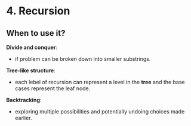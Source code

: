 # 4. **Recursion**

<h2>When to use it?</h2>

**Divide and conquer**:

- if problem can be broken down into smaller substrings.

**Tree-like structure**:

- each lebel of recursion can represent a level in the **tree** and the base cases represent the leaf node.

**Backtracking**:

- exploring multiple possibilities and potentially undoing choices made earlier.
